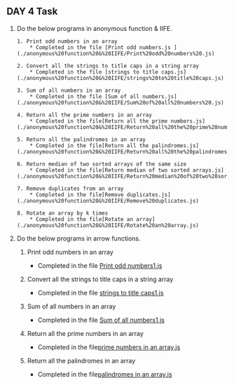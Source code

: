 ## DAY 4 Task
1. Do the below programs in anonymous function & IIFE.
       
       1. Print odd numbers in an array
           * Completed in the file [Print odd numbers.js ](./anonymous%20function%20&%20IIFE/Print%20odd%20numbers%20.js)  
   
       2. Convert all the strings to title caps in a string array
           * Completed in the file [strings to title caps.js](./anonymous%20function%20&%20IIFE/strings%20to%20title%20caps.js)

       3. Sum of all numbers in an array
           * Completed in the file [Sum of all numbers.js](./anonymous%20function%20&%20IIFE/Sum%20of%20all%20numbers%20.js)

       4. Return all the prime numbers in an array
           * Completed in the file[Return all the prime numbers.js](./anonymous%20function%20&%20IIFE/Return%20all%20the%20prime%20numbers.js)

       5. Return all the palindromes in an array
           * Completed in the file[Return all the palindromes.js](./anonymous%20function%20&%20IIFE/Return%20all%20the%20palindromes.js)

       6. Return median of two sorted arrays of the same size
           * Completed in the file[Return median of two sorted arrays.js](./anonymous%20function%20&%20IIFE/Return%20median%20of%20two%20sorted%20arrays%20.js)
  
       7. Remove duplicates from an array
           * Completed in the file[Remove duplicates.js](./anonymous%20function%20&%20IIFE/Remove%20duplicates.js)

       8. Rotate an array by k times
           * Completed in the file[Rotate an array](./anonymous%20function%20&%20IIFE/Rotate%20an%20array.js)

 2. Do the below programs in arrow functions.
      
       1. Print odd numbers in an array
           * Completed in the file [Print odd numbers1.js ](./arrow%20functions/Print%20odd%20numbers1.js) 
   
       2. Convert all the strings to title caps in a string array
           * Completed in the file [strings to title caps1.js](./arrow%20functions/strings%20to%20title%20caps1.js)

       3. Sum of all numbers in an array
           * Completed in the file [Sum of all numbers1.js](./arrow%20functions/Sum%20of%20all%20numbers1.js)

       4. Return all the prime numbers in an array
           * Completed in the file[prime numbers in an array.js](./arrow%20functions/prime%20numbers%20in%20an%20array.js)

       5. Return all the palindromes in an array
           * Completed in the file[palindromes in an array.js](./arrow%20functions/palindromes%20in%20an%20array.js)